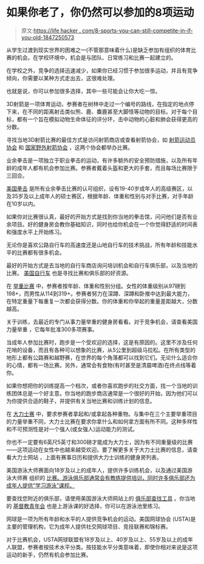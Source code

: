 # 如果你老了，你仍然可以参加的8项运动

> 原文:[https://life hacker . com/8-sports-you-can-still-competite-in-if-you-old-1847250573](https://lifehacker.com/8-sports-you-can-still-compete-in-if-youre-old-1847250573)

从学生过渡到现实世界的困难之一(不管那意味着什么)是缺乏参加有组织的体育比赛的机会。在学校环境中，机会是与团队、日常练习和比赛一起建立的。

在学校之外，竞争的选择迅速减少，如果你已经习惯于参加很多运动，并且有竞争倾向，你需要以某种方式走出去，这很难处理。

也就是说，你可以参加很多选择，其中一些可能会让你大吃一惊。

3D射箭是一项体育运动，参赛者在树林中走过一个编号的路线，在指定的地点停下来，在不同的距离射击类似熊、鹿、麋鹿甚至大脚怪等动物的目标。对于每个目标，都有一个旨在模拟动物生命体征的评分环，击中动物的心脏和肺会获得更高的分数。

寻找当地3D射箭比赛的最佳方式是访问射箭商店或查看射箭协会，如 [射箭运动员协会](https://www.asaarchery.com/) 和 [国家野外射箭协会](https://www.nfaausa.com/) ，这两个协会都举办比赛。

业余拳击是一项独立于职业拳击的运动，有许多额外的安全预防措施，以及所有年龄的成年人都有机会参加比赛。参赛者戴着头盔和更大的手套，而且每场比赛限于三回合。

[美国拳击](https://www.teamusa.org/usa-boxing) 是所有业余拳击比赛的认可组织，设有19-40岁成年人的高级赛区，以及35岁及以上成年人的硕士赛区，根据年龄、体重和性别与对手比赛，对手年龄在10岁以内。

如果你对比赛很认真，最好的开始方式是找到你当地的拳击馆，问问他们是否有业余项目。好的健身房会教你基础知识，同时也给你机会在一个你觉得舒适的时间表和强度水平上开始练习。

无论你是喜欢公路自行车的高速度还是山地自行车的技术挑战，所有年龄和技能水平的比赛都有很多机会。

最好的开始方式是去当地的自行车商店询问培训机会和自行车俱乐部，以及当地的比赛。 [美国自行车](https://usacycling.org/get-involved/find-support) 也是寻找比赛和俱乐部的好资源。

在 [举重比赛](https://www.sportsrec.com/enter-mr-olympia-competition-2086332.html) 中，参赛者按年龄、体重和性别分组。女性的体重级别从97磅到198+，而男性从114到319+。参赛者努力在深蹲、深蹲和卧推中达到最大能力，在特定重量下每重复一次都会获得分数。你的体重和你举起的重量差距越大，分数越高。

关于训练，去最近的专门从事力量举重的健身房看看。对于竞争机会，请查看美国力量举重 ，它每年批准300多项赛事。

当成年人参加比赛时，跑步是一个受欢迎的选择，这是有原因的。这里不涉及任何花哨的设备，而且有各种可以想象的比赛，从5公里到超级马拉松。在所有类型的地形上都有公路赛和越野赛，在世界的每个角落都可以找到它们。无论什么适合你的心情，都有一场比赛。另外，通常会有食物(有时甚至是清晨啤酒)在终点线等着你。

如果你想把你的训练提高一个档次，或者你喜欢跑步的社交方面，找一个当地的训练团体总是一个好主意。你当地的跑步商店通常是一个很好的开始，因为他们可以为你提供合适的鞋子，并提供有关当地比赛和训练计划的信息。

在 [大力士赛](https://www.bodybuilding.com/content/complete-guide-to-competitive-strongman.html) 中，要求参赛者拿起和/或拿起各种重物。与集中在三个主要举重项目的力量举重不同，大力士比赛在要求你拿什么和如何拿方面有所不同。这种多样性和不可预测性是对一个强人(或女强人)运动能力的测试。

你也不一定要有6英尺5英寸和300磅才能成为大力士，因为有不同重量级的比赛——这项运动在女性中也越来越受欢迎。要了解更多关于大力士比赛的信息，请查看大力士网站 ，上面有赛事日历和提供大力士训练的健身房列表。

美国游泳大师赛面向18岁及以上的成年人，提供许多训练机会，以及通过美国游泳大师赛 组织的 [比赛。游泳俱乐部通常会有教练提供培训，同时许多俱乐部还为成年人提供“学习游泳”课程。](https://www.usms.org/)

要查找您附近的俱乐部，请使用美国游泳大师网站上的 [俱乐部查找工具](https://www.usms.org/clubs) 。你当地的 [基督教青年会](https://www.ymca.net/) 也是上游泳课的好选择，你可以在游泳池里练习。

网球是一项为所有年龄和水平的人提供竞争机会的运动。美国网球协会 (USTA)是主要的管理机构，它为成年人提供社交网球项目、竞技联赛和锦标赛。

对于比赛机会，USTA网球联盟有18岁及以上、40岁及以上、55岁及以上的成年人联盟，参赛者按技术水平分类。按技能水平分类意味着，即使你相对来说是这项运动的新手，仍然有机会参加比赛。